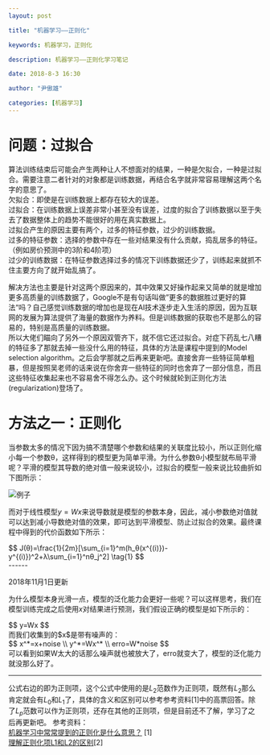 ```yaml
---
layout: post

title: "机器学习——正则化"

keywords: 机器学习，正则化

description: 机器学习——正则化学习笔记

date: 2018-8-3 16:30

author: "尹傲雄"

categories: [机器学习]
---
```

# 问题：过拟合

算法训练结束后可能会产生两种让人不想面对的结果，一种是欠拟合，一种是过拟合。需要注意二者针对的对象都是训练数据，再结合名字就非常容易理解这两个名字的意思了。  
欠拟合：即使是在训练数据上都存在较大的误差。  
过拟合：在训练数据上误差非常小甚至没有误差，过度的拟合了训练数据以至于失去了数据整体上的趋势不能很好的用在真实数据上。  
过拟合产生的原因主要有两个，过多的特征参数，过少的训练数据。  
过多的特征参数：选择的参数中存在一些对结果没有什么贡献，捣乱居多的特征。（例如房价预测中的3阶和4阶项）  
过少的训练数据：在特征参数选择过多的情况下训练数据还少了，训练起来就抓不住主要方向了就开始乱搞了。

解决方法也主要是针对这两个原因来的，其中效果又好操作起来又简单的就是增加更多高质量的训练数据了，Google不是有句话叫做”更多的数据胜过更好的算法“吗？自己感觉训练数据的增加也是现在AI技术逐步走入生活的原因，因为互联网的发展为算法提供了海量的数据作为养料。但是训练数据的获取也不是那么的容易的，特别是高质量的训练数据。  
所以大佬们瞄向了另外一个原因双管齐下，就不信它还过拟合。对症下药乱七八糟的特征多了那就去掉一些没什么用的特征，具体的方法是课程中提到的Model selection algorithm。之后会学那就之后再来更新吧。直接舍弃一些特征简单粗暴，但是按照吴老师的话来说在你舍弃一些特征的同时也舍弃了一部分信息，而且这些特征收集起来也不容易舍不得怎么办。这个时候就轮到正则化方法(regularization)登场了。


# 方法之一：正则化
当参数太多的情况下因为搞不清楚哪个参数和结果的关联度比较小，所以正则化缩小每一个参数θ，这样得到的模型更为简单平滑。为什么参数θ小模型就布局平滑呢？平滑的模型其导数的绝对值一般来说较小，过拟合的模型一般来说比较曲折如下图所示：

![例子](https://cdn.yinaoxiong.cn/image/posts/2018-8-3/example.JPG)

而对于线性模型$y=Wx$来说导数就是模型的参数本身，因此，减小参数绝对值就可以达到减小导数绝对值的效果，即可达到平滑模型、防止过拟合的效果。最终课程中得到的代价函数如下所示：

<div class="official">
$$
J(θ)=\frac{1}{2m}[\sum_{i=1}^m(h_θ(x^{(i)})-y^{(i)})^2+λ\sum_{i=1}^nθ_j^2] \tag{1}
$$
</div>
------

2018年11月1日更新

为什么模型本身光滑一点，模型的泛化能力会更好一些呢？可以这样思考，我们在模型训练完成之后使用$x$对结果进行预测，我们假设正确的模型是如下所示的：
<div class="official">
$$
y=Wx
$$
</div>
而我们收集到的$x$是带有噪声的：
<div class="official">
$$
x^*=x+noise \\
y^*=Wx^*  \\
erro=W*noise
$$
</div>
可以看到如果W太大的话那么噪声就也被放大了，erro就变大了，模型的泛化能力就没那么好了。

------

公式右边的即为正则项，这个公式中使用的是$L_2$范数作为正则项，既然有$L_2$那么肯定就会有$L_0$和$L_1$了，具体的含义和区别可以参考参考资料[1]中的高票回答。除了$L_p$范数可以作为正则项，还存在其他的正则项，但是目前还不了解，学习了之后再更新吧。
参考资料：  
[机器学习中常常提到的正则化是什么意思？](https://www.zhihu.com/question/20924039)  [1]  
[理解正则化项L1和L2的区别](https://blog.csdn.net/coderTC/article/details/78452300)[2]